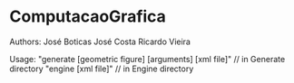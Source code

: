 # ComputacaoGrafica

Authors:
José Boticas
José Costa
Ricardo Vieira

Usage:
"generate [geometric figure] [arguments] [xml file]" // in Generate directory
"engine [xml file]"                                  // in Engine directory